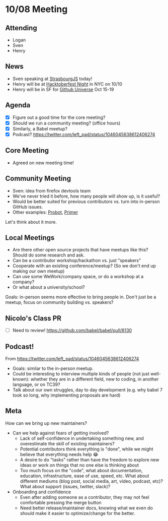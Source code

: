 # 10/08 Meeting

## Attending
- Logan
- Sven
- Henry

## News

- Sven speaking at [StrasbourgJS](https://www.meetup.com/fr-FR/StrasbourgJS/events/254475482/) today!
- Henry will be at [Hacktoberfest Night](https://www.eventbrite.com/e/hacktoberfest-night-dev-flatiron-school-nyc-tickets-50536426813) in NYC on 10/10
- Henry will be in SF for [Github Universe](https://githubuniverse.com/) Oct 15-19

## Agenda

- [x] Figure out a good time for the core meeting?
- [x] Should we run a community meeting? (office hours)
- [x] Similarly, a Babel meetup?
- [x] Podcast? https://twitter.com/left_pad/status/1046045638612406274

## Core Meeting

- Agreed on new meeting time!

## Community Meeting

- Sven: idea from firefox devtools team
- We've never tried it before, how many people will show up, is it useful?
- Would be better suited for previous contributors vs. turn into in-person GitHub issues.
- Other examples: [Probot](https://probot.github.io/community/), [Primer](https://spectrum.chat/primer/office-hours)

Let's think about it more.

## Local Meetings

- Are there other open source projects that have meetups like this? Should do some research and ask.
- Can be a contributor workshop/hackathon vs. just "speakers"
- Cooperate with an existing conference/meetup? (So we don't end up making our own meetup)
- Can use some WeWork/company space, or do a workshop at a company?
- Or what about a university/school?

Goals: in-person seems more effective to bring people in. Don't just be a meetup, focus on community building vs. speakers?

## Nicolo's Class PR

- [ ] Need to review! https://github.com/babel/babel/pull/8130

## Podcast!

From https://twitter.com/left_pad/status/1046045638612406274

- Goals: similar to the in-person meetup.
- Could be interesting to interview multiple kinds of people (not just well-known): whether they are in a different field, new to coding, in another language, or on TC39?
- Talk about our own struggles, day to day development (e.g. why babel 7 took so long, why implementing proposals are hard)

## Meta

How can we bring up new maintainers?

- Can we help against fears of getting involved?
  - Lack of self-confidence in undertaking something new, and overestimate the skill of existing maintainers?
  - Potential contributors think everything is "done", while we might believe that everything needs help 😂
  - A desire to do "tasks" rather than have the freedom to explore new ideas or work on things that no one else is thinking about
  - Too much focus on the "code", what about documentation, education, infrastructure, ease of use, speed, etc. What about different mediums (blog post, social media, art, video, podcast, etc)? What about support (issues, twitter, slack)?
- Onboarding and confidence
  - Even after adding someone as a contributor, they may not feel comfortable pressing the merge button
  - Need better release/maintainer docs, knowing what we even do should make it easier to optimize/change for the better.
